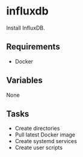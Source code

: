 # influxdb

Install InfluxDB.

## Requirements

* Docker

## Variables

None

## Tasks

* Create directories
* Pull latest Docker image
* Create systemd services
* Create user scripts

